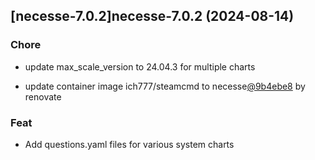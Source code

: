 

## [necesse-7.0.2]necesse-7.0.2 (2024-08-14)

### Chore



- update max_scale_version to 24.04.3 for multiple charts

- update container image ich777/steamcmd to necesse[@9b4ebe8](https://github.com/9b4ebe8) by renovate

### Feat



- Add questions.yaml files for various system charts